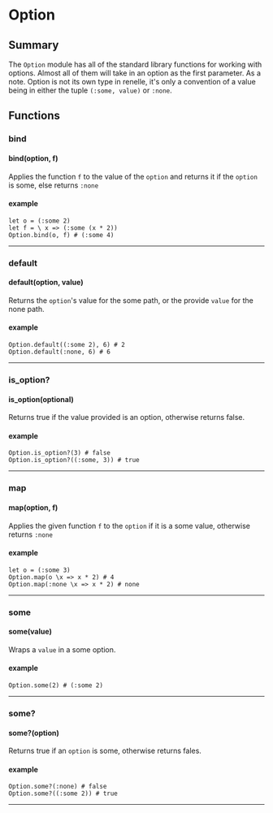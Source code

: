 # Option

## Summary

The `Option` module has all of the standard library functions for working with options. Almost all of them will take in an option as the first parameter. As a note. Option is not its own type in renelle, it's only a convention of a value being in either the tuple `(:some, value)` or `:none`.

## Functions

### bind

#### bind(option, f)

Applies the function `f` to the value of the `option` and returns it if the `option` is some, else returns `:none`

#### example

```
let o = (:some 2)
let f = \ x => (:some (x * 2))
Option.bind(o, f) # (:some 4)
```

---

### default

#### default(option, value)

Returns the `option`'s value for the some path, or the provide `value` for the none path.

#### example

```
Option.default((:some 2), 6) # 2
Option.default(:none, 6) # 6
```

---

### is_option?

#### is_option(optional)

Returns true if the value provided is an option, otherwise returns false.

#### example

```
Option.is_option?(3) # false
Option.is_option?((:some, 3)) # true
```

---

### map

#### map(option, f)

Applies the given function `f` to the `option` if it is a some value, otherwise returns `:none`

#### example

```
let o = (:some 3)
Option.map(o \x => x * 2) # 4
Option.map(:none \x => x * 2) # none
```

---

### some

#### some(value)

Wraps a `value` in a some option.

#### example

```
Option.some(2) # (:some 2)
```

---

### some?

#### some?(option)

Returns true if an `option` is some, otherwise returns fales.

#### example

```
Option.some?(:none) # false
Option.some?((:some 2)) # true
```

---